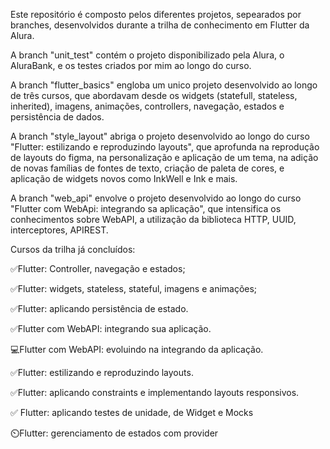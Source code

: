 Este repositório é composto pelos diferentes projetos, sepearados por branches, desenvolvidos durante a trilha de conhecimento em Flutter da Alura. 

A branch "unit_test" contém o projeto disponibilizado pela Alura, o AluraBank, e os testes criados por mim ao longo do curso.

A branch "flutter_basics" engloba um unico projeto desenvolvido ao longo de três cursos, que abordavam desde os widgets (statefull, stateless, inherited), imagens, animações, controllers, navegação, estados e persistência de dados.

A branch "style_layout" abriga o projeto desenvolvido ao longo do curso "Flutter: estilizando e reproduzindo layouts", que aprofunda na reprodução de layouts do figma, na personalização e aplicação de um tema, na adição de novas famílias de fontes de texto, criação de paleta de cores, e aplicação de widgets novos como InkWell e Ink e mais.

A branch "web_api" envolve o projeto desenvolvido ao longo do curso "Flutter com WebApi: integrando sa aplicação", que intensifica os conhecimentos sobre WebAPI, a utilização da biblioteca HTTP, UUID, interceptores, APIREST.

Cursos da trilha já concluídos:<p>
✅Flutter: Controller, navegação e estados;<p>
✅Flutter: widgets, stateless, stateful, imagens e animações;<p>
✅Flutter: aplicando persistência de estado.<p>
✅Flutter com WebAPI: integrando sua aplicação.<p>
💻Flutter com WebAPI: evoluindo na integrando da aplicação.<p>
✅Flutter: estilizando e reproduzindo layouts.<p>
✅Flutter: aplicando constraints e implementando layouts responsivos.<p>
✅ Flutter: aplicando testes de unidade, de Widget e Mocks<p>
⏲️Flutter: gerenciamento de estados com provider<p>
